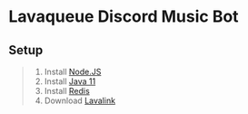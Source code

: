# Lavaqueue Discord Music Bot

## Setup

>   1. Install [Node.JS](https://nodejs.org/en/)
>   2. Install [Java 11](https://www.oracle.com/technetwork/java/javase/downloads/jdk11-downloads-5066655.html)
>   3. Install [Redis](https://github.com/MicrosoftArchive/redis/releases)
>   4. Download [Lavalink](https://github.com/Frederikam/Lavalink/releases)